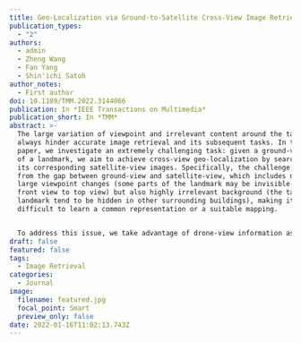 ```yaml
---
title: Geo-Localization via Ground-to-Satellite Cross-View Image Retrieval (To appear)
publication_types:
  - "2"
authors:
  - admin
  - Zheng Wang
  - Fan Yang
  - Shin'ichi Satoh
author_notes:
  - First author
doi: 10.1109/TMM.2022.3144066
publication: In *IEEE Transactions on Multimedia*
publication_short: In *TMM*
abstract: >-
  The large variation of viewpoint and irrelevant content around the target
  always hinder accurate image retrieval and its subsequent tasks. In this
  paper, we investigate an extremely challenging task: given a ground-view image
  of a landmark, we aim to achieve cross-view geo-localization by searching out
  its corresponding satellite-view images. Specifically, the challenge comes
  from the gap between ground-view and satellite-view, which includes not only
  large viewpoint changes (some parts of the landmark may be invisible from
  front view to top view) but also highly irrelevant background (the target
  landmark tend to be hidden in other surrounding buildings), making it
  difficult to learn a common representation or a suitable mapping.


  To address this issue, we take advantage of drone-view information as a bridge between ground-view and satellite-view domains. We propose a Peer Learning and Cross Diffusion (PLCD) framework. PLCD consists of three parts: 1) a peer learning across ground-view and drone-view to find visible parts to benefit ground-drone cross-view representation learning; 2) a patch-based network for satellite-drone cross-view representation learning; 3) a cross diffusion between ground-drone space and satellite-drone space. Extensive experiments conducted on the University-Earth and University-Google datasets show that our method outperforms state-of-the-arts significantly.
draft: false
featured: false
tags:
  - Image Retrieval
categories:
  - Journal
image:
  filename: featured.jpg
  focal_point: Smart
  preview_only: false
date: 2022-01-16T11:02:13.743Z
---
```

